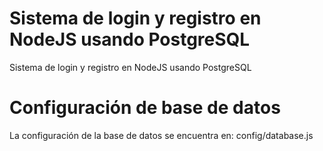 # Sistema de login y registro en NodeJS usando PostgreSQL
Sistema de login y registro en NodeJS usando PostgreSQL

# Configuración de base de datos
La configuración de la base de datos se encuentra en:
  config/database.js
 

